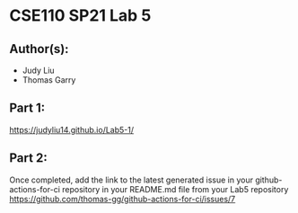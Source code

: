 # CSE110 SP21 Lab 5

## Author(s):
- Judy Liu
- Thomas Garry

## Part 1:

https://judyliu14.github.io/Lab5-1/

## Part 2:

Once completed, add the link to the latest generated issue in your github-actions-for-ci repository in your README.md file from your Lab5 repository https://github.com/thomas-gg/github-actions-for-ci/issues/7

